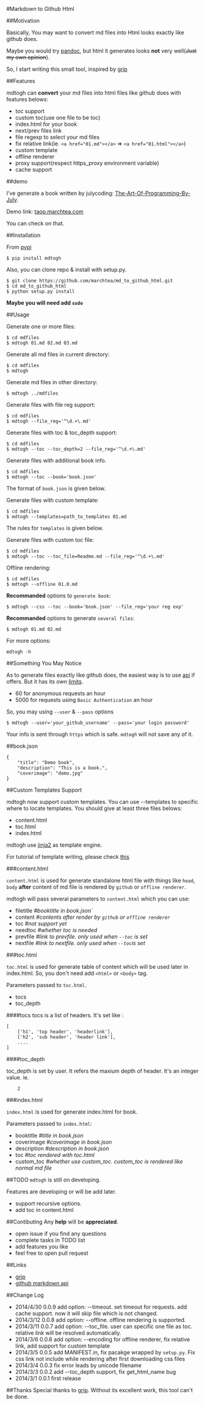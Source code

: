 #Markdown to Github Html

##Motivation

Basically, You may want to convert md files into Html looks exactly like github does.

Maybe you would try [pandoc](http://johnmacfarlane.net/pandoc/index.html), but html it generates looks **not** very well(~~Just my own opinion~~).

So, I start writing this small tool, inspired by [grip](https://github.com/joeyespo/grip)

##Features

mdtogh can **convert** your md files into html files like github does with features belows:

* toc support
* custom toc(use one file to be toc)
* index.html for your book
* next/prev files link
* file regexp to select your md files
* fix relative link(ie. `<a href="01.md"></a>` => `<a href="01.html"></a>`)
* custom template
* offline renderer
* proxy support(respect https\_proxy environment variable)
* cache support

##demo


I've generate a book written by julycoding: [The-Art-Of-Programming-By-July](https://github.com/julycoding/The-Art-Of-Programming-By-July).

Demo link: [taop.marchtea.com](http://taop.marchtea.com)

You can check on that.


##Installation

From [pypi](https://pypi.python.org/pypi)

    $ pip install mdtogh 

Also, you can clone repo & install with setup.py.

	$ git clone https://github.com/marchtea/md_to_github_html.git
	$ cd md_to_github_html
	$ python setup.py install

**Maybe you will need add `sudo`**

##Usage

Generate one or more files:

	$ cd mdfiles
	$ mdtogh 01.md 02.md 03.md
	
Generate all md files in current directory:

    $ cd mdfiles
    $ mdtogh
    
Generate md files in other directory:

	$ mdtogh ../mdfiles

Generate files with file reg support:

	$ cd mdfiles
	$ mdtogh --file_reg='^\d.+\.md'

Generate files with toc & toc_depth support:

	$ cd mdfiles
	$ mdtogh --toc --toc_depth=2 --file_reg='^\d.+\.md'

Generate files with additional book info.

	$ cd mdfiles
	$ mdtogh --toc --book='book.json'
	
The format of `book.json` is given below.

Generate files with custom template:

	$ cd mdfiles
	$ mdtogh --templates=path_to_templates 01.md
	
The rules for `templates` is given below.

Generate files with custom toc file:

	$ cd mdfiles
	$ mdtogh --toc --toc_file=Readme.md --file_reg='^\d.+\.md'
	
Offline rendering:

	$ cd mdfiles
	$ mdtogh --offline 01.0.md

**Recommanded** options to `generate book`:

	$ mdtogh --css --toc --book='book.json' --file_reg='your reg exp'

**Recommanded** options to generate `several files`:

	$ mdtogh 01.md 02.md

For more options:

	mdtogh -h
	
##Something You May Notice

As to generate files exactly like github does, the easiest way is to use [api](http://developer.github.com/v3/markdown/) if offers. But it has its own [limits](http://developer.github.com/v3/#rate-limiting).

*	60 for anonymous requests an hour
*	5000 for requests using `Basic Authentication` an hour

So, you may using `--user` & `--pass` options

	$ mdtogh --user='your_github_username' --pass='your login password'
	
Your info is sent through `https` which is safe. `mdtogh` will not save any of it.


##book.json

```
{
	"title": "Demo book",
	"description": "This is a book.",
	"coverimage": "demo.jpg"
}
```

##Custom Templates Support

mdtogh now support custom templates. You can use --templates to specific where to locate templates. You should give at least three files belows:

*	content.html
*	toc.html
*	index.html

mdtogh use [jinja2](https://github.com/mitsuhiko/jinja2) as template engine.

For tutorial of template writing, please check [this](http://jinja.pocoo.org/docs/)

###content.html

`content.html` is used for generate standalone html file with things like `head`, `body` **after** content of md file is rendered by `github` or `offline renderer`.

mdtogh will pass several  parameters to `content.html` which you can use:

*	filetitle 	*#booktitle in book.json`*
*	content      *#contents after render by `github` or `offline renderer`*
*	toc          *#not support yet*
*	needtoc		 *#whether toc is needed*
*	prevfile     *#link to prevfile. only used when `--toc` is set*
*	nextfile     *#link to nextfile. only used when `--toc`is set*

###toc.html

`toc.html` is used for generate table of content which will be used later in index.html. So, you don't need add `<html>` or `<body>` tag.


Parameters passed to `toc.html`.

*	tocs 
*	toc_depth

####tocs
tocs is a list of headers. It's set like :

```
[
	['h1', 'top header', 'headerlink'],
	['h2', 'sub header', 'header link'],
	....
]
```

####toc_depth

toc_depth is set by user. It refers the maxium depth of header. It's an integer value. ie.

```
	2
```

###index.html

`index.html` is used for generate index.html for book. 

Parameters passed to `index.html`:

*	booktitle *#title in book.json*
*	coverimage *#coverimage in book.json*
*	description *#description in book.json*
*	toc         *#toc rendered with toc.html*
*	custom_toc  *#whether use custom_toc. custom_toc is rendered like normal md file*


##TODO
`mdtogh` is still on developing.

Features are developing or will be add later.

*	support recursive options.
*	add toc in content.html

##Contibuting
Any **help** will be **appreciated**.

*	open issue if you find any questions
*	complete tasks in TODO list
*	add features you like
*	feel free to open pull request

##Links

* [grip](https://github.com/joeyespo/grip)
* [github markdown api](http://developer.github.com/v3/markdown/)

##Change Log

*   2014/4/30 0.0.9 add option: --timeout. set timeout for requests. add cache support. now it will skip file which is not changed.
*	2014/3/12 0.0.8 add option: --offline. offline rendering is supported.
*	2014/3/11 0.0.7 add option: --toc_file. user can specific one file as toc. relative link will be resolved automatically.
*	2014/3/6 0.0.6 add option: --encoding for offline renderer, fix relative link, add support for custom template
*	2014/3/5 0.0.5 add MANIFEST.in, fix pacakge wrapped by `setup.py`. Fix css link not include while rendering after first downloading css files
*   2014/3/4 0.0.3 fix error leads by unicode filename
*	2014/3/3 0.0.2 add --toc_depth support, fix get_html_name bug
*	2014/3/1 0.0.1 first release

##Thanks
Special thanks to [grip](https://github.com/joeyespo/grip). Without its excellent work, this tool can't be done.

